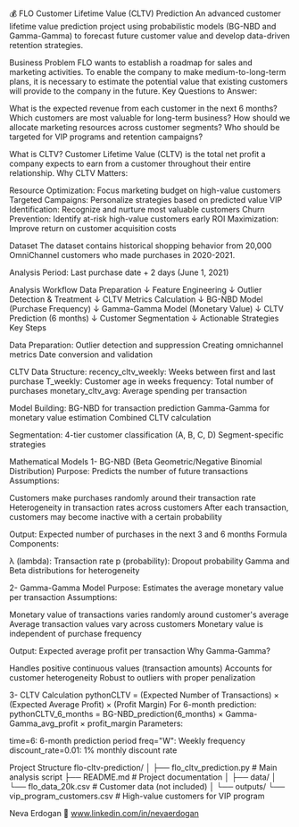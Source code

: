 💰 FLO Customer Lifetime Value (CLTV) Prediction
An advanced customer lifetime value prediction project using probabilistic models (BG-NBD and Gamma-Gamma)
to forecast future customer value and develop data-driven retention strategies.

Business Problem
FLO wants to establish a roadmap for sales and marketing activities. To enable the company to make medium-to-long-term plans, it is necessary to estimate the potential value that existing customers will provide to the company in the future.
Key Questions to Answer:

What is the expected revenue from each customer in the next 6 months?
Which customers are most valuable for long-term business?
How should we allocate marketing resources across customer segments?
Who should be targeted for VIP programs and retention campaigns?

What is CLTV?
Customer Lifetime Value (CLTV) is the total net profit a company expects to earn from a customer throughout their entire relationship.
Why CLTV Matters:

Resource Optimization: Focus marketing budget on high-value customers
Targeted Campaigns: Personalize strategies based on predicted value
VIP Identification: Recognize and nurture most valuable customers
Churn Prevention: Identify at-risk high-value customers early
ROI Maximization: Improve return on customer acquisition costs

Dataset
The dataset contains historical shopping behavior from 20,000 OmniChannel customers
who made purchases in 2020-2021.

Analysis Period: Last purchase date + 2 days (June 1, 2021)

Analysis Workflow
Data Preparation
    ↓
Feature Engineering
    ↓
Outlier Detection & Treatment
    ↓
CLTV Metrics Calculation
    ↓
BG-NBD Model (Purchase Frequency)
    ↓
Gamma-Gamma Model (Monetary Value)
    ↓
CLTV Prediction (6 months)
    ↓
Customer Segmentation
    ↓
Actionable Strategies
Key Steps

Data Preparation:
Outlier detection and suppression
Creating omnichannel metrics
Date conversion and validation


CLTV Data Structure:
recency_cltv_weekly: Weeks between first and last purchase
T_weekly: Customer age in weeks
frequency: Total number of purchases
monetary_cltv_avg: Average spending per transaction


Model Building:
BG-NBD for transaction prediction
Gamma-Gamma for monetary value estimation
Combined CLTV calculation


Segmentation:
4-tier customer classification (A, B, C, D)
Segment-specific strategies



Mathematical Models
1- BG-NBD (Beta Geometric/Negative Binomial Distribution)
Purpose: Predicts the number of future transactions
Assumptions:

Customers make purchases randomly around their transaction rate
Heterogeneity in transaction rates across customers
After each transaction, customers may become inactive with a certain probability

Output: Expected number of purchases in the next 3 and 6 months
Formula Components:

λ (lambda): Transaction rate
p (probability): Dropout probability
Gamma and Beta distributions for heterogeneity

2- Gamma-Gamma Model
Purpose: Estimates the average monetary value per transaction
Assumptions:

Monetary value of transactions varies randomly around customer's average
Average transaction values vary across customers
Monetary value is independent of purchase frequency

Output: Expected average profit per transaction
Why Gamma-Gamma?

Handles positive continuous values (transaction amounts)
Accounts for customer heterogeneity
Robust to outliers with proper penalization

3- CLTV Calculation
pythonCLTV = (Expected Number of Transactions) × (Expected Average Profit) × (Profit Margin)
For 6-month prediction:
pythonCLTV_6_months = BG-NBD_prediction(6_months) × Gamma-Gamma_avg_profit × profit_margin
Parameters:

time=6: 6-month prediction period
freq="W": Weekly frequency
discount_rate=0.01: 1% monthly discount rate

Project Structure
flo-cltv-prediction/
│
├── flo_cltv_prediction.py           # Main analysis script
├── README.md                         # Project documentation
│
├── data/
│   └── flo_data_20k.csv             # Customer data (not included)
│
└── outputs/
    └── vip_program_customers.csv    # High-value customers for VIP program



Neva Erdogan 🔗 www.linkedin.com/in/nevaerdogan

